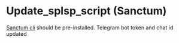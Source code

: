 # Update_splsp_script (Sanctum)

[Sanctum cli](https://github.com/igneous-labs/sanctum-spl-stake-pool-cli) should be pre-installed.
Telegram bot token and chat id updated
